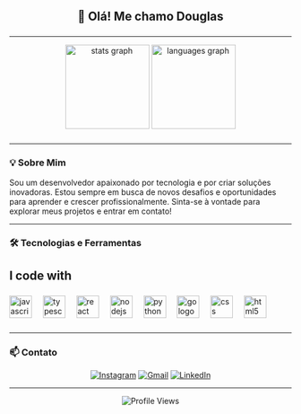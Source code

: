 <h2 align="center">👋 Olá! Me chamo Douglas</h2>

###

---

<div align="center">
  <img src="https://github-readme-stats.vercel.app/api?username=douglasmoraiis-lab&hide_title=false&hide_rank=false&show_icons=true&include_all_commits=true&count_private=true&disable_animations=false&theme=dracula&locale=en&hide_border=false" height="150" alt="stats graph"  />
  <img src="https://github-readme-stats.vercel.app/api/top-langs?username=douglasmoraiis-lab&locale=en&hide_title=false&layout=compact&card_width=320&langs_count=10&theme=dracula&hide_border=false" height="150" alt="languages graph"  />
</div>

###

---

### 💡 Sobre Mim

<p>
  Sou um desenvolvedor apaixonado por tecnologia e por criar soluções inovadoras. Estou sempre em busca de novos desafios e oportunidades para aprender e crescer profissionalmente. Sinta-se à vontade para explorar meus projetos e entrar em contato!
</p>

---

### 🛠️ Tecnologias e Ferramentas
<h2 align="left">I code with</h2>

###

<div align="left">
  <img src="https://cdn.jsdelivr.net/gh/devicons/devicon/icons/javascript/javascript-original.svg" height="40" alt="javascript logo"  />
  <img width="12" />
  <img src="https://cdn.jsdelivr.net/gh/devicons/devicon/icons/typescript/typescript-original.svg" height="40" alt="typescript logo"  />
  <img width="12" />
  <img src="https://cdn.jsdelivr.net/gh/devicons/devicon/icons/react/react-original.svg" height="40" alt="react logo"  />
  <img width="12" />
  <img src="https://cdn.jsdelivr.net/gh/devicons/devicon/icons/nodejs/nodejs-original.svg" height="40" alt="nodejs logo"  />
  <img width="12" />
  <img src="https://cdn.jsdelivr.net/gh/devicons/devicon/icons/python/python-original.svg" height="40" alt="python logo"  />
  <img width="12" />
  <img src="https://cdn.jsdelivr.net/gh/devicons/devicon/icons/go/go-original.svg" height="40" alt="go logo"  />
  <img width="12" />
  <img src="https://cdn.jsdelivr.net/gh/devicons/devicon/icons/css3/css3-original.svg" height="40" alt="css logo"  />
  <img width="12" />
  <img src="https://cdn.jsdelivr.net/gh/devicons/devicon/icons/html5/html5-original.svg" height="40" alt="html5 logo"  />
</div>

###

---

### 📫 Contato

<p align="center">
  <a href="https://www.instagram.com/douglas_moraiis" target="_blank"><img src="https://img.shields.io/badge/Instagram-%23E4405F.svg?style=for-the-badge&logo=Instagram&logoColor=white" alt="Instagram" /></a>
  <a href="mailto:douglas.moraiis@gmail.com" target="_blank"><img src="https://img.shields.io/badge/Gmail-%23D14836.svg?style=for-the-badge&logo=Gmail&logoColor=white" alt="Gmail" /></a>
  <a href="https://www.linkedin.com/in/douglas-morais-b597a7262/" target="_blank"><img src="https://img.shields.io/badge/LinkedIn-%230077B5.svg?style=for-the-badge&logo=linkedin&logoColor=white" alt="LinkedIn" /></a>
</p>

---

<div align="center">
  <img src="https://visitor-badge.laobi.icu/badge?page_id=douglasmoraiis-lab.douglasmoraiis-lab" alt="Profile Views" />
</div>
